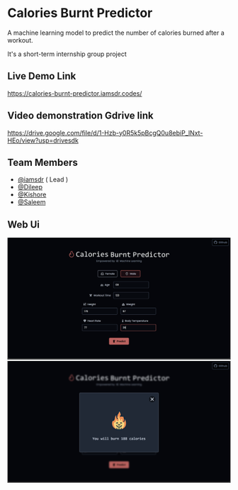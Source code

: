 
# Calories Burnt Predictor

A machine learning model to predict the number of calories burned after a workout.

It's a short-term internship group project

## Live Demo Link

  https://calories-burnt-predictor.iamsdr.codes/

## Video demonstration Gdrive link

  https://drive.google.com/file/d/1-Hzb-y0R5k5pBcgQ0u8ebiP_lNxt-HEo/view?usp=drivesdk


## Team Members

- [@iamsdr](https://www.github.com/iamsdr) ( Lead )
- [@Dileep](https://www.github.com/dileep990)
- [@Kishore](https://www.github.com/Saikishore11)
- [@Saleem](https://www.github.com/Saleemshaik2002)


## Web Ui

![Alt title](static/input.png?raw=true "Title")
![Alt title](static/result.png?raw=true "Title")